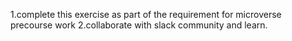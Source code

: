 1.complete this exercise as part of the requirement for microverse precourse work
2.collaborate with slack community and learn.